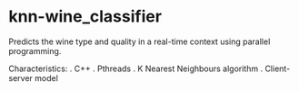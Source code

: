 # knn-wine_classifier
Predicts the wine type and quality in a real-time context using parallel programming.

Characteristics:
. C++
. Pthreads
. K Nearest Neighbours algorithm
. Client-server model
